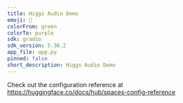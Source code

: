```yaml
---
title: Higgs Audio Demo
emoji: 🏢
colorFrom: green
colorTo: purple
sdk: gradio
sdk_version: 5.36.2
app_file: app.py
pinned: false
short_description: Higgs Audio Demo
---
```


Check out the configuration reference at https://huggingface.co/docs/hub/spaces-config-reference
